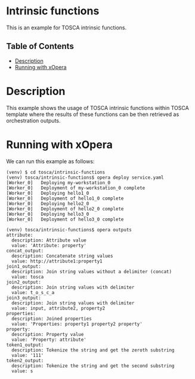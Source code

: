 # Intrinsic functions
This is an example for TOSCA intrinsic functions. 

## Table of Contents
  - [Description](#description)
  - [Running with xOpera](#running-with-xopera)

# Description
This example shows the usage of TOSCA intrinsic functions within TOSCA template where the results of these functions
can be then retrieved as orchestration outputs.

# Running with xOpera
We can run this example as follows:

```console
(venv) $ cd tosca/intrinsic-functions
(venv) tosca/intrinsic-functions$ opera deploy service.yaml
[Worker_0]   Deploying my-workstation_0
[Worker_0]   Deployment of my-workstation_0 complete
[Worker_0]   Deploying hello1_0
[Worker_0]   Deployment of hello1_0 complete
[Worker_0]   Deploying hello2_0
[Worker_0]   Deployment of hello2_0 complete
[Worker_0]   Deploying hello3_0
[Worker_0]   Deployment of hello3_0 complete

(venv) tosca/intrinsic-functions$ opera outputs
attribute:
  description: Attribute value
  value: 'Attribute: property'
concat_output:
  description: Concatenate string values
  value: http://attribute1:property1
join1_output:
  description: Join string values without a delimiter (concat)
  value: tosca
join2_output:
  description: Join string values with delimiter
  value: t_o_s_c_a
join3_output:
  description: Join string values with delimiter
  value: input, attribute2, property2
properties:
  description: Joined properties
  value: 'Properties: property1 property2 property'
property:
  description: Property value
  value: 'Property: attribute'
token1_output:
  description: Tokenize the string and get the zeroth substring
  value: '111'
token2_output:
  description: Tokenize the string and get the second substring
  value: s
```

